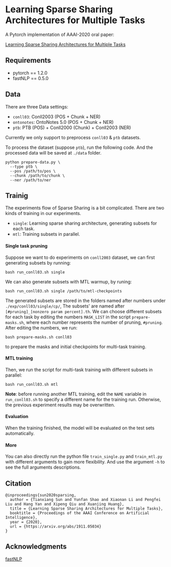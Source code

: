 # Learning Sparse Sharing Architectures for Multiple Tasks

A Pytorch implementation of AAAI-2020 oral paper:

[Learning Sparse Sharing Architectures for Multiple Tasks](https://arxiv.org/pdf/1911.05034.pdf)

## Requirements

- pytorch == 1.2.0 
- fastNLP == 0.5.0

## Data
There are three Data settings: 
- `conll03`: Conll2003 (POS + Chunk + NER)
- `ontonotes`: OntoNotes 5.0 (POS + Chunk + NER)
- `ptb`: PTB (POS) + Conll2000 (Chunk) + Conll2003 (NER)

Currently we only support to preprocess `conll03` & `ptb` datasets.

To process the dataset (suppose `ptb`), run the following code.
And the processed data will be saved at `./data` folder.
```shell script
python prepare-data.py \
  --type ptb \
  --pos /path/to/pos \
  --chunk /path/to/chunk \
  --ner /path/to/ner
```


## Trainig
The experiments flow of Sparse Sharing is a bit complicated.
There are two kinds of training in our experiments.

- `single`: Learning sparse sharing architecture, generating subsets for each task.
- `mtl`: Training subsets in parallel.

#### Single task pruning
Suppose we want to do experiments on `conll2003` dataset, 
we can first generating subsets by running:
```shell script
bash run_conll03.sh single
```  
We can also generate subsets with MTL warmup, by runing:
```shell script
bash run_conll03.sh single /path/to/mtl-checkpoints
```

The generated subsets are stored in the folders named after numbers under `./exp/conll03/single/cp/`,
The subsets' are named after `[#pruning]_[nonzero param percent].th`.
We can choose different subsets for each task by editing the numbers `MASK_LIST` in the script `prepare-masks.sh`,
where each number represents the number of pruning, `#pruning`.
After editing the numbers, we run:
```shell script
bash prepare-masks.sh conll03
```  
to prepare the masks and initial checkpoints for multi-task training.

#### MTL training
Then, we run the script for multi-task training with different subsets in parallel:
```shell script
bash run_conll03.sh mtl
```
**Note**: before running another MTL training, edit the `NAME` variable in `run_conll03.sh` to specify a different name for the training run.
Otherwise, the previous experiment results may be overwritten.

#### Evaluation
When the training finished, the model will be evaluated on the test sets automatically.

#### More
You can also directly run the python file `train_single.py` and `train_mtl.py` with different arguments to gain more flexibility.
And use the argument `-h` to see the full arguments descriptions.
  
## Citation

```
@inproceedings{sun2020sparsing,
  author = {Tianxiang Sun and Yunfan Shao and Xiaonan Li and Pengfei Liu and Hang Yan and Xipeng Qiu and Xuanjing Huang},
  title = {Learning Sparse Sharing Architectures for Multiple Tasks},
  booktitle = {Proceedings of the AAAI Conference on Artificial Intelligence},
  year = {2020},
  url = {https://arxiv.org/abs/1911.05034}
}
```

## Acknowledgments
[fastNLP](https://github.com/fastnlp/fastNLP)
